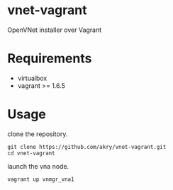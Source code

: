 vnet-vagrant
============

OpenVNet installer over Vagrant

Requirements
============

* virtualbox
* vagrant >= 1.6.5

Usage
=====

clone the repository.

```
git clone https://github.com/akry/vnet-vagrant.git
cd vnet-vagrant
```

launch the vna node.

```
vagrant up vnmgr_vna1
```
